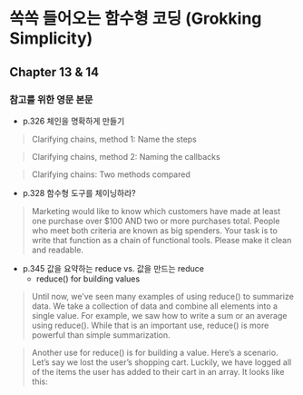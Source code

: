 
# 쏙쏙 들어오는 함수형 코딩 (Grokking Simplicity)

## Chapter 13 & 14

### 참고를 위한 영문 본문
- p.326 체인을 명확하게 만들기
> Clarifying chains, method 1: Name the steps

> Clarifying chains, method 2: Naming the callbacks

> Clarifying chains: Two methods compared

- p.328 함수형 도구를 체이닝하라? 
> Marketing would like to know which customers have made at least one purchase over $100 AND two or more purchases total. People who meet both criteria are known as big spenders. Your task is to write that function as a chain of functional tools. Please make it clean and readable.

- p.345 값을 요약하는 reduce vs. 값을 만드는 reduce
  - reduce() for building values
> Until now, we’ve seen many examples of using reduce() to summarize data. We take a collection of data and combine all elements into a single value. For example, we saw how to write a sum or an average using reduce(). While that is an important use, reduce() is more powerful than simple summarization.

> Another use for reduce() is for building a value. Here’s a scenario. Let’s say we lost the user’s shopping cart. Luckily, we have logged all of the items the user has added to their cart in an array. It looks like this: